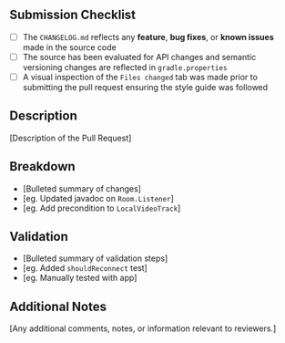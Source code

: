 ## Submission Checklist

 - [ ] The `CHANGELOG.md` reflects any **feature**, **bug fixes**, or **known issues** made in the source code
 - [ ] The source has been evaluated for API changes and semantic versioning changes are reflected in `gradle.properties` 
 - [ ] A visual inspection of the `Files changed` tab was made prior to submitting the pull request ensuring the style guide was followed

## Description

[Description of the Pull Request]

## Breakdown

- [Bulleted summary of changes]
- [eg. Updated javadoc on `Room.Listener`]
- [eg. Add precondition to `LocalVideoTrack`]

## Validation

- [Bulleted summary of validation steps]
- [eg. Added `shouldReconnect` test]
- [eg. Manually tested with app]

## Additional Notes

[Any additional comments, notes, or information relevant to reviewers.]
